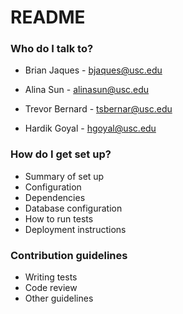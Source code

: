 # README #


### Who do I talk to? ###


 * Brian Jaques - bjaques@usc.edu 

 * Alina Sun - alinasun@usc.edu 

 * Trevor Bernard - tsbernar@usc.edu 

 * Hardik Goyal - hgoyal@usc.edu 


### How do I get set up? ###

* Summary of set up
* Configuration
* Dependencies
* Database configuration
* How to run tests
* Deployment instructions

### Contribution guidelines ###

* Writing tests
* Code review
* Other guidelines
